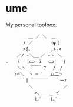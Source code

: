 # ume

My personal toolbox.

```
　　　 　 ＿ ／ ＼　＿
　　　　/ ／　　　 ｛┳ ｝
　　　　>{、　　　　 ,>-<
　　 ／/ -＼＿_／ -ヽ ＼
.　 ｛　 |⊂⊃　i　 ⊂⊃|　 ｝
　　 ＼ヽ　「￣￣ ﾌ　 /　/
　　r─＼　ゝ ─ ' 　厶二⊃
　　 ￣｀| ￣￣￣￣　 ｀ーｧ
　　　 　 ＼　　　　　　　／
　　　　　　 >、＿＿_ イ
　　　　　　 し′　　し′
```
